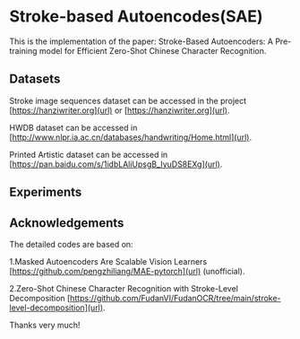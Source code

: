 # Stroke-based Autoencodes(SAE)
This is the implementation of the paper: Stroke-Based Autoencoders: A Pre-training model for Efficient Zero-Shot Chinese Character Recognition. 

## Datasets 
Stroke image sequences dataset can be accessed in the project [https://hanziwriter.org](url) or [https://hanziwriter.org](url).

HWDB dataset can be accessed in [http://www.nlpr.ia.ac.cn/databases/handwriting/Home.html](url).

Printed Artistic dataset can be accessed in [https://pan.baidu.com/s/1idbLAliUpsgB_IyuDS8EXg](url).
## Experiments

## Acknowledgements

The detailed codes are based on:

1.Masked Autoencoders Are Scalable Vision Learners  [https://github.com/pengzhiliang/MAE-pytorch](url) (unofficial).

2.Zero-Shot Chinese Character Recognition with Stroke-Level Decomposition  [https://github.com/FudanVI/FudanOCR/tree/main/stroke-level-decomposition](url).

Thanks very much!
